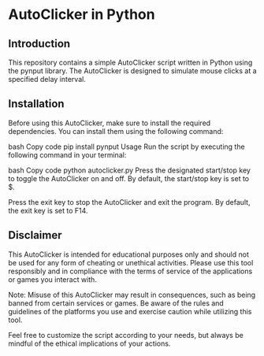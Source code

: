 # AutoClicker in Python
## Introduction
This repository contains a simple AutoClicker script written in Python using the pynput library. The AutoClicker is designed to simulate mouse clicks at a specified delay interval.

## Installation
Before using this AutoClicker, make sure to install the required dependencies. You can install them using the following command:

bash
Copy code
pip install pynput
Usage
Run the script by executing the following command in your terminal:

bash
Copy code
python autoclicker.py
Press the designated start/stop key to toggle the AutoClicker on and off. By default, the start/stop key is set to $.

Press the exit key to stop the AutoClicker and exit the program. By default, the exit key is set to F14.

## Disclaimer
This AutoClicker is intended for educational purposes only and should not be used for any form of cheating or unethical activities. Please use this tool responsibly and in compliance with the terms of service of the applications or games you interact with.

Note: Misuse of this AutoClicker may result in consequences, such as being banned from certain services or games. Be aware of the rules and guidelines of the platforms you use and exercise caution while utilizing this tool.

Feel free to customize the script according to your needs, but always be mindful of the ethical implications of your actions.
